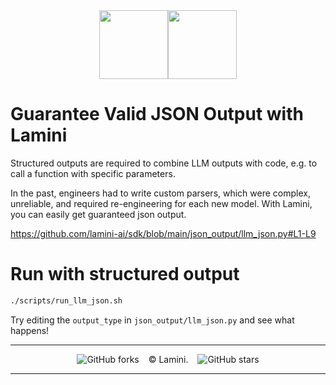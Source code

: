 <div align="center">
<img src="https://avatars.githubusercontent.com/u/130713213?s=200&v=4" width="110"><img src="https://huggingface.co/lamini/instruct-peft-tuned-12b/resolve/main/Lamini_logo.png?max-height=110" height="110">
</div>

# Guarantee Valid JSON Output with Lamini

Structured outputs are required to combine LLM outputs with code, e.g. to call a function with specific parameters.

In the past, engineers had to write custom parsers, which were complex, unreliable, and required re-engineering for each new model. With Lamini, you can easily get guaranteed json output.

https://github.com/lamini-ai/sdk/blob/main/json_output/llm_json.py#L1-L9

# Run with structured output

```bash
./scripts/run_llm_json.sh
```

Try editing the `output_type` in `json_output/llm_json.py` and see what happens!

---

</div>
<div align="center">

![GitHub forks](https://img.shields.io/github/forks/lamini-ai/lamini-sdk) &ensp; © Lamini. &ensp; ![GitHub stars](https://img.shields.io/github/stars/lamini-ai/lamini-sdk)

</div>

--------
